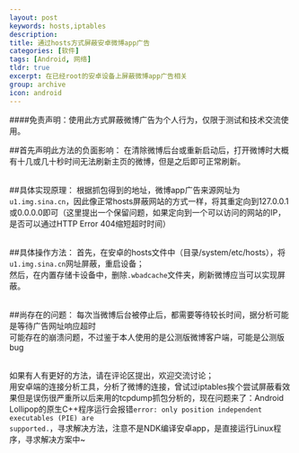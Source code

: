 ```yaml
---
layout: post
keywords: hosts,iptables
description: 
title: 通过hosts方式屏蔽安卓微博app广告
categories: [软件]
tags: [Android, 网络]
tldr: true
excerpt: 在已经root的安卓设备上屏蔽微博app广告相关
group: archive
icon: android
---
```


####免责声明：使用此方式屏蔽微博广告为个人行为，仅限于测试和技术交流使用。

##首先声明此方法的负面影响：
在清除微博后台或重新启动后，打开微博时大概有十几或几十秒时间无法刷新主页的微博，但是之后即可正常刷新。</br></br>

##具体实现原理：
根据抓包得到的地址，微博app广告来源网址为<code>u1.img.sina.cn</code>，因此像正常hosts屏蔽网站的方式一样，将其重定向到127.0.0.1或0.0.0.0即可（这里提出一个保留问题，如果定向到一个可以访问的网站的IP，是否可以通过HTTP Error 404缩短超时时间）</br></br>

##具体操作方法：
首先，在安卓的hosts文件中（目录/system/etc/hosts），将<code>u1.img.sina.cn</code>网址屏蔽，重启设备；</br>
然后，在内置存储卡设备中，删除<code>.wbadcache</code>文件夹，刷新微博应当可以实现屏蔽。</br></br>

##尚存在的问题：
每次当微博后台被停止后，都需要等待较长时间，据分析可能是等待广告网址响应超时</br>
可能存在的崩溃问题，不过鉴于本人使用的是公测版微博客户端，可能是公测版bug</br></br>

如果有人有更好的方法，请在评论区提出，欢迎交流讨论；</br>
用安卓端的连接分析工具，分析了微博的连接，曾试过iptables挨个尝试屏蔽看效果但是误伤很严重所以后来用的tcpdump抓包分析的，现在问题来了：Android Lollipop的原生C++程序运行会报错<code>error: only position independent executables (PIE) are supported.</code>，寻求解决方法，注意不是NDK编译安卓app，是直接运行Linux程序，寻求解决方案中~